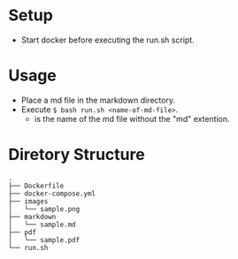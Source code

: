 # Setup
- Start docker before executing the run.sh script.

# Usage
- Place a md file in the markdown directory.
- Execute `$ bash run.sh <name-of-md-file>`.
  - <name-of-md-file> is the name of the md file without the "md" extention.

# Diretory Structure
```
.
├── Dockerfile
├── docker-compose.yml
├── images
│   └── sample.png
├── markdown
│   └── sample.md
├── pdf
│   └── sample.pdf
└── run.sh
```
